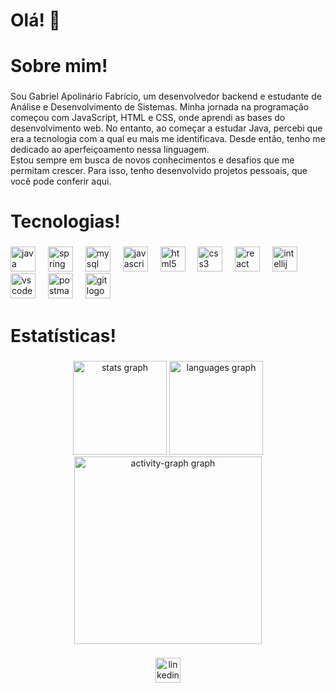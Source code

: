 <h1 align="left">Olá! 👋</h1>

<h1 align="left">Sobre mim!</h1>

###

<p align="left">Sou Gabriel Apolinário Fabrício, um desenvolvedor backend e estudante de Análise e Desenvolvimento de Sistemas. Minha jornada na programação começou com JavaScript, HTML e CSS, onde aprendi as bases do desenvolvimento web. No entanto, ao começar a estudar Java, percebi que era a tecnologia com a qual eu mais me identificava. Desde então, tenho me dedicado ao aperfeiçoamento nessa linguagem.<br>Estou sempre em busca de novos conhecimentos e desafios que me permitam crescer. Para isso, tenho desenvolvido projetos pessoais, que você pode conferir aqui.</p>

###

<h1 align="left">Tecnologias!</h1>

###

<div align="left">
  <img src="https://cdn.jsdelivr.net/gh/devicons/devicon/icons/java/java-original.svg" height="40" alt="java logo"  />
  <img width="12" />
  <img src="https://cdn.jsdelivr.net/gh/devicons/devicon/icons/spring/spring-original.svg" height="40" alt="spring logo"  />
  <img width="12" />
  <img src="https://cdn.jsdelivr.net/gh/devicons/devicon/icons/mysql/mysql-original.svg" height="40" alt="mysql logo"  />
  <img width="12" />
  <img src="https://cdn.jsdelivr.net/gh/devicons/devicon/icons/javascript/javascript-original.svg" height="40" alt="javascript logo"  />
  <img width="12" />
  <img src="https://cdn.simpleicons.org/html5/E34F26" height="40" alt="html5 logo"  />
  <img width="12" />
  <img src="https://cdn.simpleicons.org/css3/1572B6" height="40" alt="css3 logo"  />
  <img width="12" />
  <img src="https://cdn.jsdelivr.net/gh/devicons/devicon/icons/react/react-original.svg" height="40" alt="react logo"  />
  <img width="12" />
  <img src="https://cdn.jsdelivr.net/gh/devicons/devicon/icons/intellij/intellij-original.svg" height="40" alt="intellij logo"  />
  <img width="12" />
  <img src="https://cdn.simpleicons.org/visualstudiocode/007ACC" height="40" alt="vscode logo"  />
  <img width="12" />
  <img src="https://cdn.simpleicons.org/postman/FF6C37" height="40" alt="postman logo"  />
  <img width="12" />
  <img src="https://cdn.simpleicons.org/git/F05032" height="40" alt="git logo"  />
</div>

###

<h1 align="left">Estatísticas!</h1>

###

<div align="center">
  <img src="https://github-readme-stats.vercel.app/api?username=GabrielApolinario08&hide_title=true&hide_rank=false&show_icons=true&include_all_commits=true&count_private=true&disable_animations=false&theme=gotham&locale=pt-br&hide_border=false&order=1&custom_title=Estat%C3%ADsticas%20do" height="150" alt="stats graph"  />
  <img src="https://github-readme-stats.vercel.app/api/top-langs?username=GabrielApolinario08&locale=pt-br&hide_title=true&layout=compact&card_width=320&langs_count=5&theme=gotham&hide_border=false&order=2" height="150" alt="languages graph"  />
  <img src="https://github-readme-activity-graph.vercel.app/graph?username=GabrielApolinario08&radius=16&theme=gotham&area=true&order=5&custom_title=Gr%C3%A1fico%20de%20Contribui%C3%A7%C3%B5es&hide_border=false&hide_title=true" height="300" alt="activity-graph graph"  />
</div>

###

<div align="center">
  <a href="https://www.linkedin.com/in/gabrielapolinariofabricio">
    <img src="https://img.shields.io/static/v1?message=LinkedIn&logo=linkedin&label=&color=0077B5&logoColor=white&labelColor=&style=for-the-badge" height="40" alt="linkedin logo"  />
  </a>
</div>

###
